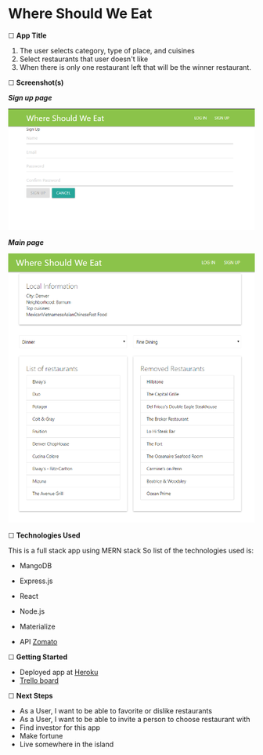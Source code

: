 # Where Should We Eat

☐ **App Title**

1. The user selects category, type of place, and cuisines
2. Select restaurants that user doesn't like
3. When there is only one restaurant left that will be the winner restaurant.

☐ **Screenshot(s)**

**_Sign up page_**

<img src="./imgs/Annotation 2020-04-17 130137.png">

**_Main page_**

<img src="./imgs/Annotation 2020-04-17 130224.png">

☐ **Technologies Used**

This is a full stack app using MERN stack
So list of the technologies used is:

- MangoDB
- Express.js
- React
- Node.js
- Materialize

- API [Zomato](https://developers.zomato.com/api)

☐ **Getting Started**

- Deployed app at [Heroku](https://wswe-app.herokuapp.com/)
- [Trello board](https://trello.com/b/HqDPXDZA/where-should-we-eat)

☐ **Next Steps**

- As a User, I want to be able to favorite or dislike restaurants
- As a User, I want to be able to invite a person to choose restaurant with
- Find investor for this app
- Make fortune
- Live somewhere in the island
